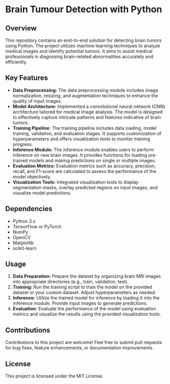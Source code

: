 # Brain Tumour Detection with Python

## Overview
This repository contains an end-to-end solution for detecting brain tumors using Python. The project utilizes machine learning techniques to analyze medical images and identify potential tumors. It aims to assist medical professionals in diagnosing brain-related abnormalities accurately and efficiently.

## Key Features
- **Data Preprocessing:** The data preprocessing module includes image normalization, resizing, and augmentation techniques to enhance the quality of input images.
- **Model Architecture:** Implemented a convolutional neural network (CNN) architecture tailored for medical image analysis. The model is designed to effectively capture intricate patterns and features indicative of brain tumors.
- **Training Pipeline:** The training pipeline includes data loading, model training, validation, and evaluation stages. It supports customization of hyperparameters and offers visualization tools to monitor training progress.
- **Inference Module:** The inference module enables users to perform inference on new brain images. It provides functions for loading pre-trained models and making predictions on single or multiple images.
- **Evaluation Metrics:** Evaluation metrics such as accuracy, precision, recall, and F1-score are calculated to assess the performance of the model objectively.
- **Visualization Tools:** Integrated visualization tools to display segmentation masks, overlay predicted regions on input images, and visualize model predictions.

## Dependencies
- Python 3.x
- TensorFlow or PyTorch
- NumPy
- OpenCV
- Matplotlib
- scikit-learn

## Usage
1. **Data Preparation:** Prepare the dataset by organizing brain MRI images into appropriate directories (e.g., train, validation, test).
2. **Training:** Run the training script to train the model on the provided dataset or your custom dataset. Adjust hyperparameters as needed.
3. **Inference:** Utilize the trained model for inference by loading it into the inference module. Provide input images to generate predictions.
4. **Evaluation:** Evaluate the performance of the model using evaluation metrics and visualize the results using the provided visualization tools.

## Contributions
Contributions to this project are welcome! Feel free to submit pull requests for bug fixes, feature enhancements, or documentation improvements.

## License
This project is licensed under the MIT License.
